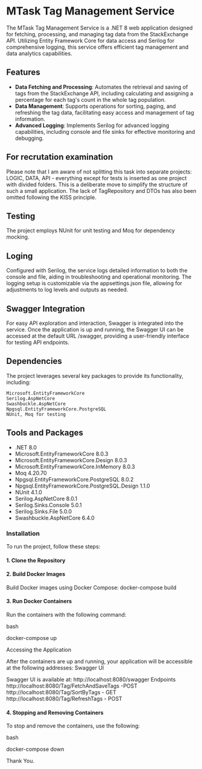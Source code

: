 # MTask Tag Management Service

The MTask Tag Management Service is a .NET 8 web application designed for fetching, processing, and managing tag data from the StackExchange API. Utilizing Entity Framework Core for data access and Serilog for comprehensive logging, this service offers efficient tag management and data analytics capabilities.

## Features

- **Data Fetching and Processing**: Automates the retrieval and saving of tags from the StackExchange API, including calculating and assigning a percentage for each tag's count in the whole tag population.
- **Data Management**: Supports operations for sorting, paging, and refreshing the tag data, facilitating easy access and management of tag information.
- **Advanced Logging**: Implements Serilog for advanced logging capabilities, including console and file sinks for effective monitoring and debugging.

## For recrutation examination

Please note that I am aware of not splitting this task into separate projects: LOGIC, DATA, API - everything except for tests is inserted as one project with divided folders. 
This is a deliberate move to simplify the structure of such a small application.
The lack of TagRepository and DTOs has also been omitted following the KISS principle.

## Testing

The project employs NUnit for unit testing and Moq for dependency mocking.

## Loging

Configured with Serilog, the service logs detailed information to both the console and file,
aiding in troubleshooting and operational monitoring. The logging setup is customizable via the appsettings.json file, allowing for adjustments to log levels and outputs as needed.

## Swagger Integration

For easy API exploration and interaction, Swagger is integrated into the service. Once the application is up and running,
the Swagger UI can be accessed at the default URL /swagger, providing a user-friendly interface for testing API endpoints.

## Dependencies

The project leverages several key packages to provide its functionality, including:

    Microsoft.EntityFrameworkCore
    Serilog.AspNetCore
    Swashbuckle.AspNetCore
    Npgsql.EntityFrameworkCore.PostgreSQL
    NUnit, Moq for testing


## Tools and Packages

- .NET 8.0
- Microsoft.EntityFrameworkCore 8.0.3
- Microsoft.EntityFrameworkCore.Design 8.0.3
- Microsoft.EntityFrameworkCore.InMemory 8.0.3
- Moq 4.20.70
- Npgsql.EntityFrameworkCore.PostgreSQL 8.0.2
- Npgsql.EntityFrameworkCore.PostgreSQL.Design 1.1.0
- NUnit 4.1.0
- Serilog.AspNetCore 8.0.1
- Serilog.Sinks.Console 5.0.1
- Serilog.Sinks.File 5.0.0
- Swashbuckle.AspNetCore 6.4.0

### Installation

To run the project, follow these steps:

#### 1. Clone the Repository
#### 2. Build Docker Images

Build Docker images using Docker Compose:
docker-compose build
#### 3. Run Docker Containers

Run the containers with the following command:

bash

docker-compose up

Accessing the Application

After the containers are up and running, your application will be accessible at the following addresses:
Swagger UI

Swagger UI is available at: http://localhost:8080/swagger
Endpoints
    http://localhost:8080/Tag/FetchAndSaveTags -POST
    http://localhost:8080/Tag/SortByTags - GET
    http://localhost:8080/Tag/RefreshTags - POST

#### 4. Stopping and Removing Containers

To stop and remove the containers, use the following:

bash

docker-compose down

Thank You.